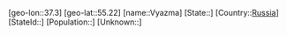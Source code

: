 ﻿---
location: [55.22,37.3]
type: City
tags:
- geo/City


SpocWebEntityId: 35361
isDeleted: false
confidential: public

---
[geo-lon::37.3]
[geo-lat::55.22]
[name::Vyazma]
[State::]
[Country::[Russia](geo/Continent/Europe/Russia.md)]
[StateId::]
[Population::]
[Unknown::]

